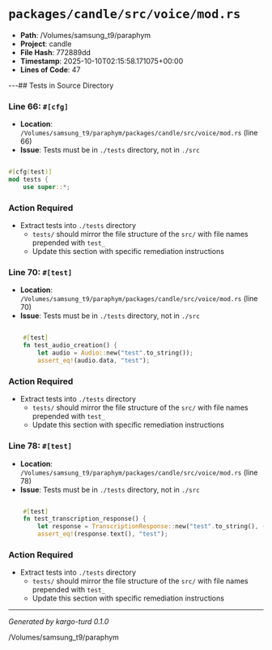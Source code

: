 # `packages/candle/src/voice/mod.rs`

- **Path**: /Volumes/samsung_t9/paraphym
- **Project**: candle
- **File Hash**: 772889dd  
- **Timestamp**: 2025-10-10T02:15:58.171075+00:00  
- **Lines of Code**: 47

---## Tests in Source Directory


### Line 66: `#[cfg]`

- **Location**: `/Volumes/samsung_t9/paraphym/packages/candle/src/voice/mod.rs` (line 66)
- **Issue**: Tests must be in `./tests` directory, not in `./src`

```rust

#[cfg(test)]
mod tests {
    use super::*;

```

### Action Required

- Extract tests into `./tests` directory
  - `tests/` should mirror the file structure of the `src/` with file names prepended with `test_`
  - Update this section with specific remediation instructions
  


### Line 70: `#[test]`

- **Location**: `/Volumes/samsung_t9/paraphym/packages/candle/src/voice/mod.rs` (line 70)
- **Issue**: Tests must be in `./tests` directory, not in `./src`

```rust

    #[test]
    fn test_audio_creation() {
        let audio = Audio::new("test".to_string());
        assert_eq!(audio.data, "test");
```

### Action Required

- Extract tests into `./tests` directory
  - `tests/` should mirror the file structure of the `src/` with file names prepended with `test_`
  - Update this section with specific remediation instructions
  


### Line 78: `#[test]`

- **Location**: `/Volumes/samsung_t9/paraphym/packages/candle/src/voice/mod.rs` (line 78)
- **Issue**: Tests must be in `./tests` directory, not in `./src`

```rust

    #[test]
    fn test_transcription_response() {
        let response = TranscriptionResponse::new("test".to_string(), ());
        assert_eq!(response.text(), "test");
```

### Action Required

- Extract tests into `./tests` directory
  - `tests/` should mirror the file structure of the `src/` with file names prepended with `test_`
  - Update this section with specific remediation instructions
  

---

*Generated by kargo-turd 0.1.0*

/Volumes/samsung_t9/paraphym